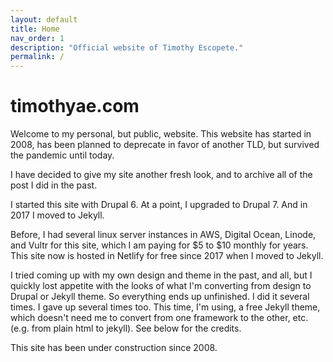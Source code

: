 ```yaml
---
layout: default
title: Home
nav_order: 1
description: "Official website of Timothy Escopete."
permalink: /
---
```


# timothyae.com

Welcome to my personal, but public, website. This website has started in 2008, has been planned to deprecate in favor of another TLD, but survived the pandemic until today.

I have decided to give my site another fresh look, and to archive all of the post I did in the past.

I started this site with Drupal 6. At a point, I upgraded to Drupal 7. And in 2017 I moved to Jekyll.

Before, I had several linux server instances in AWS, Digital Ocean, Linode, and Vultr for this site, which I am paying for $5 to $10 monthly for years. This site now is hosted in Netlify for free since 2017 when I moved to Jekyll.

I tried coming up with my own design and theme in the past, and all, but I quickly lost appetite with the looks of what I'm converting from design to Drupal or Jekyll theme. So everything ends up unfinished. I did it several times. I gave up several times too. This time, I'm using, a free Jekyll theme, which doesn't need me to convert from one framework to the other, etc. (e.g. from plain html to jekyll). See below for the credits.

This site has been under construction since 2008.
